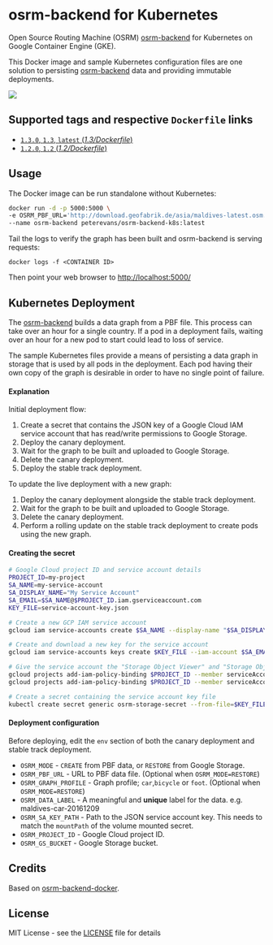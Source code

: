 # osrm-backend for Kubernetes
Open Source Routing Machine (OSRM) [osrm-backend](https://github.com/Project-OSRM/osrm-backend) for Kubernetes on Google Container Engine (GKE).

This Docker image and sample Kubernetes configuration files are one solution to persisting [osrm-backend](https://github.com/Project-OSRM/osrm-backend) data and providing immutable deployments.

[![](https://images.microbadger.com/badges/image/peterevans/osrm-backend-k8s.svg)](https://microbadger.com/images/peterevans/osrm-backend-k8s "Get your own image badge on microbadger.com")

## Supported tags and respective `Dockerfile` links

- [`1.3.0`, `1.3`, `latest`  (*1.3/Dockerfile*)](https://github.com/peter-evans/osrm-backend-k8s/tree/master/1.3)
- [`1.2.0`, `1.2`  (*1.2/Dockerfile*)](https://github.com/peter-evans/osrm-backend-k8s/tree/master/1.2)

## Usage
The Docker image can be run standalone without Kubernetes:

```bash
docker run -d -p 5000:5000 \
-e OSRM_PBF_URL='http://download.geofabrik.de/asia/maldives-latest.osm.pbf' \
--name osrm-backend peterevans/osrm-backend-k8s:latest
```
Tail the logs to verify the graph has been built and osrm-backend is serving requests:
```
docker logs -f <CONTAINER ID>
```
Then point your web browser to [http://localhost:5000/](http://localhost:5000/)

## Kubernetes Deployment
The [osrm-backend](https://github.com/Project-OSRM/osrm-backend) builds a data graph from a PBF file. This process can take over an hour for a single country.
If a pod in a deployment fails, waiting over an hour for a new pod to start could lead to loss of service.

The sample Kubernetes files provide a means of persisting a data graph in storage that is used by all pods in the deployment. 
Each pod having their own copy of the graph is desirable in order to have no single point of failure.

#### Explanation
Initial deployment flow:

1. Create a secret that contains the JSON key of a Google Cloud IAM service account that has read/write permissions to Google Storage.
2. Deploy the canary deployment.
3. Wait for the graph to be built and uploaded to Google Storage.
4. Delete the canary deployment.
5. Deploy the stable track deployment.

To update the live deployment with a new graph:

1. Deploy the canary deployment alongside the stable track deployment.
2. Wait for the graph to be built and uploaded to Google Storage.
3. Delete the canary deployment.
4. Perform a rolling update on the stable track deployment to create pods using the new graph.

#### Creating the secret

```bash
# Google Cloud project ID and service account details
PROJECT_ID=my-project
SA_NAME=my-service-account
SA_DISPLAY_NAME="My Service Account"
SA_EMAIL=$SA_NAME@$PROJECT_ID.iam.gserviceaccount.com
KEY_FILE=service-account-key.json

# Create a new GCP IAM service account
gcloud iam service-accounts create $SA_NAME --display-name "$SA_DISPLAY_NAME"

# Create and download a new key for the service account
gcloud iam service-accounts keys create $KEY_FILE --iam-account $SA_EMAIL

# Give the service account the "Storage Object Viewer" and "Storage Object Creator" IAM roles
gcloud projects add-iam-policy-binding $PROJECT_ID --member serviceAccount:$SA_EMAIL --role roles/storage.objectViewer
gcloud projects add-iam-policy-binding $PROJECT_ID --member serviceAccount:$SA_EMAIL --role roles/storage.objectCreator

# Create a secret containing the service account key file
kubectl create secret generic osrm-storage-secret --from-file=$KEY_FILE
```  

#### Deployment configuration
Before deploying, edit the `env` section of both the canary deployment and stable track deployment.

- `OSRM_MODE` - `CREATE` from PBF data, or `RESTORE` from Google Storage.
- `OSRM_PBF_URL` - URL to PBF data file. (Optional when `OSRM_MODE=RESTORE`)
- `OSRM_GRAPH_PROFILE` - Graph profile; `car`,`bicycle` or `foot`. (Optional when `OSRM_MODE=RESTORE`)
- `OSRM_DATA_LABEL` - A meaningful and **unique** label for the data. e.g. maldives-car-20161209
- `OSRM_SA_KEY_PATH` - Path to the JSON service account key. This needs to match the `mountPath` of the volume mounted secret.
- `OSRM_PROJECT_ID` - Google Cloud project ID.
- `OSRM_GS_BUCKET` - Google Storage bucket.

## Credits

Based on [osrm-backend-docker](https://github.com/cartography/osrm-backend-docker).

## License

MIT License - see the [LICENSE](LICENSE) file for details